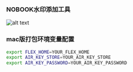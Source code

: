 ### NOBOOK水印添加工具
![alt text](https://gcdn.nobook.com/images/watermark.gif)

### mac版打包环境变量配置

```sh
export FLEX_HOME=YOUR_FLEX_HOME
export AIR_KEY_STORE=YOUR_AIR_KEY_STORE
export AIR_KEY_PASSWORD=YOUR_AIR_KEY_PASSWORD
```

